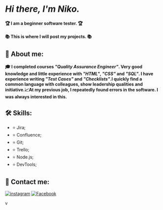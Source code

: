  #  _Hi there, I'm Niko._
#### 🏆 __I am a beginner software tester.__ 🏆
#### 📚 __This is where I will post my projects.__ 📚 
## 🚀 About me:
 #### 🎓 I completed courses _"Quality Assurance Engineer"_. Very good knowledge and little experience with _"HTML"_, _"CSS"_ and _"SQL"_. I have experience writing _"Test Сases"_ and _"Сhecklists"_.I quickly find a common language with colleagues, show leadership qualities and initiative.📈At my previous job, I repeatedly found errors in the software. I was always interested in this.


## 🛠️ Skills:
 - ⭐ Jira; 
 - ⭐ Confluence;
 - ⭐ Git; 
 - ⭐ Trello;
 - ⭐ Node.js;
 - ⭐ DevTools;
 
## 📝 Contact me:
[![instagram](https://img.shields.io/badge/Instagram-000?style=for-the-badge&logo=instagram&logoColor=white)](https://www.instagram.com/niko.4068/) [![Facebook](https://img.shields.io/badge/Facebook-000?style=for-the-badge&logo=Facebook&logoColor=white)](https://www.facebook.com/profile.php?id=100015672846751)

v
